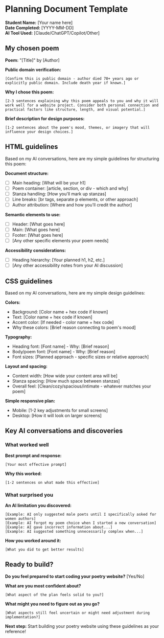 # Planning Document Template

**Student Name:** [Your name here]  
**Date Completed:** [YYYY-MM-DD]  
**AI Tool Used:** [Claude/ChatGPT/Copilot/Other]

## My chosen poem

**Poem:** "[Title]" by [Author]

**Public domain verification:**
```
[Confirm this is public domain - author died 70+ years ago or explicitly public domain. Include death year if known.]
```

**Why I chose this poem:**
```
[2-3 sentences explaining why this poem appeals to you and why it will work well for a website project. Consider both personal connection and practical factors like structure, length, and visual potential.]
```

**Brief description for design purposes:**
```
[1-2 sentences about the poem's mood, themes, or imagery that will influence your design choices.]
```

## HTML guidelines

Based on my AI conversations, here are my simple guidelines for structuring this poem:

**Document structure:**
- [ ] Main heading: [What will be your h1]
- [ ] Poem container: [article, section, or div - which and why]
- [ ] Stanza handling: [How you'll mark up stanzas]
- [ ] Line breaks: [br tags, separate p elements, or other approach]
- [ ] Author attribution: [Where and how you'll credit the author]

**Semantic elements to use:**
- [ ] Header: [What goes here]
- [ ] Main: [What goes here] 
- [ ] Footer: [What goes here]
- [ ] [Any other specific elements your poem needs]

**Accessibility considerations:**
- [ ] Heading hierarchy: [Your planned h1, h2, etc.]
- [ ] [Any other accessibility notes from your AI discussion]

## CSS guidelines

Based on my AI conversations, here are my simple design guidelines:

**Colors:**
- Background: [Color name + hex code if known]
- Text: [Color name + hex code if known]
- Accent color: [If needed - color name + hex code]
- Why these colors: [Brief reason connecting to poem's mood]

**Typography:**
- Heading font: [Font name] - Why: [Brief reason]
- Body/poem font: [Font name] - Why: [Brief reason]
- Font sizes: [Planned approach - specific sizes or relative approach]

**Layout and spacing:**
- Content width: [How wide your content area will be]
- Stanza spacing: [How much space between stanzas]
- Overall feel: [Clean/cozy/spacious/intimate - whatever matches your poem]

**Simple responsive plan:**
- Mobile: [1-2 key adjustments for small screens]
- Desktop: [How it will look on larger screens]

## Key AI conversations and discoveries

### What worked well
**Best prompt and response:**
```
[Your most effective prompt]
```

**Why this worked:**
```
[1-2 sentences on what made this effective]
```

### What surprised you
**An AI limitation you discovered:**
```
[Example: AI only suggested male poets until I specifically asked for women authors]
[Example: AI forgot my poem choice when I started a new conversation]
[Example: AI gave incorrect information about...]
[Example: AI suggested something unnecessarily complex when...]
```

**How you worked around it:**
```
[What you did to get better results]
```

## Ready to build?

**Do you feel prepared to start coding your poetry website?** [Yes/No]

**What are you most confident about?**
```
[What aspect of the plan feels solid to you?]
```

**What might you need to figure out as you go?**
```
[What aspects still feel uncertain or might need adjustment during implementation?]
```

**Next step:** Start building your poetry website using these guidelines as your reference!